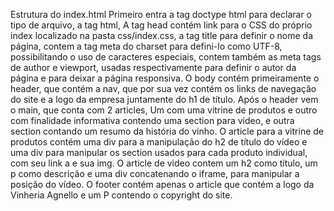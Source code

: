 Estrutura do index.html
Primeiro entra a tag doctype html para declarar o tipo de arquivo, a tag html, A tag head contém link para o CSS do próprio index localizado na pasta css/index.css, a tag title para definir o nome da página, contem a tag meta do charset para defini-lo como UTF-8, possibilitando o uso de caracteres especiais, contem também as meta tags de author e viewport, usadas respectivamente para definir o autor da página e para deixar a página responsiva. 
O body contém primeiramente o header, que contém a nav, que por sua vez contém os links de navegação do site e a logo da empresa juntamente do h1 de título.
Após o header vem o main, que conta com 2 articles, Um com uma vitrine de produtos e outro com finalidade informativa contendo uma section para video, e outra section contando um resumo da história do vinho.
O article para a vitrine de produtos contém uma div para a manipulação do h2 de título do vídeo e uma div para manipular os section usados para cada produto individual, com seu link a e sua img.
O article de video contem um h2 como título, um p como descrição e uma div concatenando o iframe, para manipular a posição do vídeo.
O footer contém apenas o article que contém a logo da Vinheria Agnello e um P contendo o copyright do site.